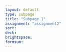 ```yaml
---
layout: default
type: subpage
title: "Subpage 1"
assignment: "assignment2"
sort:
deck:
brightspace:
formsum:
---
```

